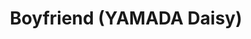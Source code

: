 --- 
title: "Boyfriend (YAMADA Daisy)"
publishdate: "2019-8-9T16:48:46+02:00"
src: "https://365manga.net/manga/boyfriend-yamada-daisy"
image: "https://data.365manga.net/images/thumbnails/6626-boyfriend-yamada-daisy.jpg"
description: "From Nagareboshi Manga: Hijiki (a girl with an unusual name) has just entered a new school, and on the way there she encounters a mysterious boy alongside a beautiful lake. Hijiki has some secrets of her own, and will this boy be able to listen to her silent pleas for help...?"
---